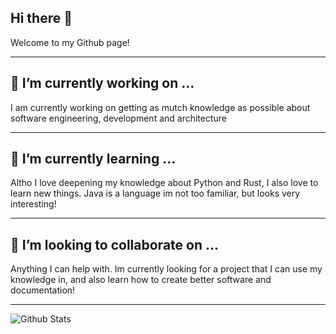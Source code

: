 ## Hi there 👋
Welcome to my Github page!

---
## 🔭 I’m currently working on ...
I am currently working on getting as mutch knowledge as possible
about software engineering, development and architecture

---
## 🌱 I’m currently learning ...
Altho I love deepening my knowledge about Python and Rust, I also love to learn new things.
Java is a language im not too familiar, but looks very interesting!

---
## 👯 I’m looking to collaborate on ...
Anything I can help with. Im currently looking for a project that I can use my knowledge in,
and also learn how to create better software and documentation!

---

![Github Stats](https://github-readme-stats.vercel.app/api?username=benmi3&show_icons=true&theme=tokyonight&card_width=300)
<!-- ![Top Langs](https://github-readme-stats.vercel.app/api/top-langs/?username=benmi3&layout=compact&theme=tokyonight&card_width=300) -->


<!--
**benmi3/benmi3** is a ✨ _special_ ✨ repository because its `README.md` (this file) appears on your GitHub profile.

Here are some ideas to get you started:

- 🔭 I’m currently working on ...
- 🌱 I’m currently learning ...
- 👯 I’m looking to collaborate on ...
- 🤔 I’m looking for help with ...
- 💬 Ask me about ...
- 📫 How to reach me: ...
- 😄 Pronouns: ...
- ⚡ Fun fact: ...
-->
